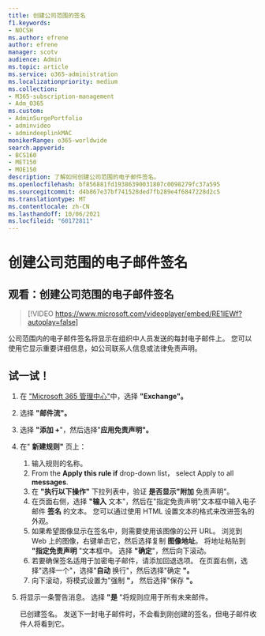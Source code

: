 ```yaml
---
title: 创建公司范围的签名
f1.keywords:
- NOCSH
ms.author: efrene
author: efrene
manager: scotv
audience: Admin
ms.topic: article
ms.service: o365-administration
ms.localizationpriority: medium
ms.collection:
- M365-subscription-management
- Adm_O365
ms.custom:
- AdminSurgePortfolio
- adminvideo
- admindeeplinkMAC
monikerRange: o365-worldwide
search.appverid:
- BCS160
- MET150
- MOE150
description: 了解如何创建公司范围的电子邮件签名。
ms.openlocfilehash: bf856881fd19386390031807c0098279fc37a595
ms.sourcegitcommit: d4b867e37bf741528ded7fb289e4f6847228d2c5
ms.translationtype: MT
ms.contentlocale: zh-CN
ms.lasthandoff: 10/06/2021
ms.locfileid: "60172811"
---
```

# <a name="create-a-company-wide-email-signature"></a>创建公司范围的电子邮件签名

## <a name="watch-create-a-company-wide-email-signature"></a>观看：创建公司范围的电子邮件签名

> [!VIDEO https://www.microsoft.com/videoplayer/embed/RE1IEWf?autoplay=false]

公司范围内的电子邮件签名将显示在组织中人员发送的每封电子邮件上。 您可以使用它显示重要详细信息，如公司联系人信息或法律免责声明。 

## <a name="try-it"></a>试一试！

1. 在 <a href="https://go.microsoft.com/fwlink/p/?linkid=2024339" target="_blank">"Microsoft 365 管理中心"</a>中，选择 **"Exchange"。**
1. 选择 **"邮件流"。**
1. 选择 **"添加 +**"，然后选择"**应用免责声明"。**
1. 在" **新建规则"** 页上：
    1. 输入规则的名称。
    1. From the **Apply this rule if** drop-down list， select Apply to all **messages**.
    1. 在 **"执行以下操作"** 下拉列表中，验证 **是否显示"附加** 免责声明"。
    1. 在页面右侧，选择 **"输入** 文本"，然后在"指定免责声明"文本框中输入电子邮件 **签名** 的文本。 您可以通过使用 HTML 设置文本的格式来改进签名的外观。
    1. 如果希望图像显示在签名中，则需要使用该图像的公开 URL。 浏览到 Web 上的图像，右键单击它，然后选择复制 **图像地址**。 将地址粘贴到 **"指定免责声明** "文本框中。 选择 **"确定**"，然后向下滚动。
    1. 若要确保签名适用于加密电子邮件，请添加回退选项。 在页面右侧，选择"选择一个"，选择"**自动** 换行"，然后选择"确定 **"。**
    1. 向下滚动，将模式设置为"强制 **"，** 然后选择"保存 **"。**
1. 将显示一条警告消息。 选择 **"是** "将规则应用于所有未来邮件。

    已创建签名。 发送下一封电子邮件时，不会看到刚创建的签名，但电子邮件收件人将看到它。